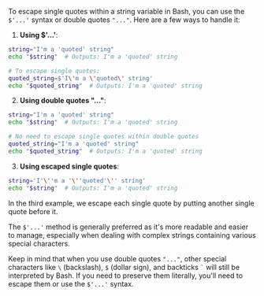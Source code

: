 To escape single quotes within a string variable in Bash, you can use the `$'...'` syntax or double quotes `"..."`. Here are a few ways to handle it:

1. **Using $'...'**:
```bash
string="I'm a 'quoted' string"
echo "$string"  # Outputs: I'm a 'quoted' string

# To escape single quotes:
quoted_string=$'I\'m a \'quoted\' string'
echo "$quoted_string"  # Outputs: I'm a 'quoted' string
```

2. **Using double quotes "..."**:
```bash
string="I'm a 'quoted' string"
echo "$string"  # Outputs: I'm a 'quoted' string

# No need to escape single quotes within double quotes
quoted_string="I'm a 'quoted' string"
echo "$quoted_string"  # Outputs: I'm a 'quoted' string
```

3. **Using escaped single quotes**:
```bash
string='I'\''m a '\''quoted'\'' string'
echo "$string"  # Outputs: I'm a 'quoted' string
```

In the third example, we escape each single quote by putting another single quote before it.

The `$'...'` method is generally preferred as it's more readable and easier to manage, especially when dealing with complex strings containing various special characters.

Keep in mind that when you use double quotes `"..."`, other special characters like `\` (backslash), `$` (dollar sign), and backticks `` ` `` will still be interpreted by Bash. If you need to preserve them literally, you'll need to escape them or use the `$'...'` syntax.